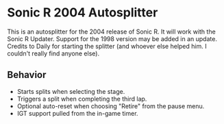 # Sonic R 2004 Autosplitter
This is an autosplitter for the 2004 release of Sonic R. It will work with the Sonic R Updater. Support for the 1998 version may be added in an update. Credits to Daily for starting the splitter (and whoever else helped him. I couldn't really find anyone else).
## Behavior
* Starts splits when selecting the stage.
* Triggers a split when completing the third lap.
* Optional auto-reset when choosing "Retire" from the pause menu.
* IGT support pulled from the in-game timer.
